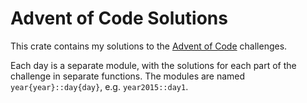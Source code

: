 # Advent of Code Solutions

This crate contains my solutions to the [Advent of Code](https://adventofcode.com/) challenges.

Each day is a separate module, with the solutions for each part of the challenge in separate functions.
The modules are named `year{year}::day{day}`, e.g. `year2015::day1`.
